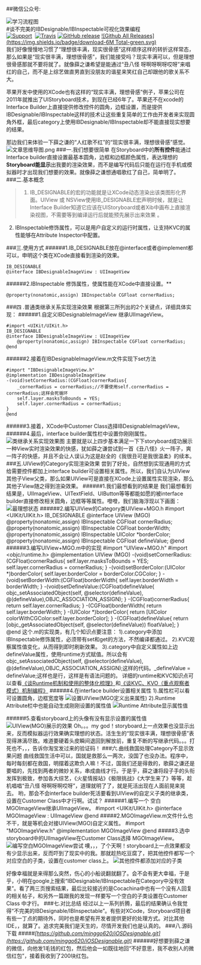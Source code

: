 ##微信公众号:

![学习流程图](https://github.com/minggo620/iOSRuntimeLearn/blob/master/picture/gongzhonghao.jpg?raw=true)  
#谈不完美的IBDesignable/IBInspectable可视化效果编程  
[![Support](https://img.shields.io/badge/support-iOS%208%2B%20-blue.svg?style=flat)](https://www.apple.com/nl/ios/)&nbsp;
[![Travis](https://img.shields.io/travis/rust-lang/rust.svg)]()
[![GitHub release](https://img.shields.io/github/release/qubyte/rubidium.svg)]()
[![Github All Releases](https://img.shields.io/badge/download-6M Total-green.svg)](https://github.com/minggo620/iOSDesignable/archive/master.zip)   
我们好像慢慢地习惯了“理想很丰满，现实很骨感”这样顺序这样的转折这样常态，那么如果是“现实很丰满，理想很骨感”，我们能接受吗？现实丰满可以，但是理想很骨感那就不要将就了。就像薛之谦希望是能通过“丑八怪 呀啊呀啊呀哎呀”来唱红的自己，而不是上综艺做直男直到没朋友的谐星来笑红自己却跟他的歌关系不大。 

苹果开发中使用的XCode也有这样的“现实丰满，理想骨感”例子，苹果公司在2011年就推出了UIStoryboard技术，到现在已经6年了。苹果还不在xcode的Interface Builder上直接提供修改控件的圆角，边框设置，而是提供IBDesignable/IBInspectable这样的技术让这些重复简单的工作由开发者来实现圆角外框，最后category上使用IBDesignable/IBInspectable却不能直接现实想要的结果。 

那边我们来体验一下薛之谦的“人红歌不红”的“现实很丰满，理想很骨感”感觉。 
![文章思维导图.png](http://upload-images.jianshu.io/upload_images/1252638-f37440d4434ac6ce.png?imageMogr2/auto-orient/strip%7CimageView2/2/w/1240) 
###一.我们想要很简单
在Storyboard中的**所有控件**能通过Interface builder直接设置最基本圆角，边框和边框颜色属性，表达理想的**Storyboard能显示**出我要的渲染效果，而不是编写代码后只能在运行在手机或模拟器时才出现我们想要的效果。就像薛之谦想通唱歌红了自己，简单明了。  
###二.基本概念 
>1. IB_DESIGNABLE的宏的功能就是让XCode动态渲染出该类图形化界面。UIView 或 NSView使用IB_DESIGNABLE宏声明时候，就是让Interface Builder知道它应该在UIStoryboard或者Xib中画布上直接渲染视图，不需要等到编译运行后就能预先展示出来效果 。
2. IBInspectable修饰属性，可以是用户自定义的运行时属性，让支持KVC的属性能够在Attribute Inspector中配置。

###三.使用方式
######1.IB_DESIGNABLE放在@interface或者@implement都可以，申明这个类在XCode直接看到渲染的效果。

    IB_DESIGNABLE
    @interface IBDesignableImageView : UIImageView

######2.IBInspectable 修饰属性，使属性能在XCode中直接设置。**

    @property(nonatomic,assign) IBInspectable CGFloat cornerRadius;

###四 .普通类继承关系实现渲染效果
根据第三所列出的2个关键点，详细具体实现：
######1.自定义IBDesignableImageView 继承UIImageView。

    #import <UIKit/UIKit.h>
    IB_DESIGNABLE
    @interface IBDesignableImageView : UIImageView
        @property(nonatomic,assign) IBInspectable CGFloat cornerRadius;
    @end
######2.接着在IBDesignableImageView.m文件实现下set方法

    #import "IBDesignableImageView.h"
    @implementation IBDesignableImageView
    -(void)setCornerRadius:(CGFloat)cornerRadius{
        _cornerRadius = cornerRadius;//不要使用self.cornerRadius = cornerRadius;这样会死循环
        self.layer.masksToBounds = YES;
        self.layer.cornerRadius = cornerRadius;
    }
    @end
######3.接着，XCode中Customer Class选择IBDesignableImageView。
######4.最后，interface builder属性栏中设置你刚刚属性。
![类继承关系实现效果图](http://upload-images.jianshu.io/upload_images/1252638-b5fa0f97509f2a0c.png?imageMogr2/auto-orient/strip%7CimageView2/2/w/1240)
主要就是以上四步基本满足一下下storyboard成功展示一种View实时渲染效果的快感，犹如薛之谦尝试到一首《丑八怪》火一阵子，爽一阵子的快感，并且不会让人误认为这是赵全的《我很丑可是我很温柔》的续本。
###五.UIView的Category实现渲染效果
尝到了好处，自然想到实现通用的方式给需要控件都加上interface builder可设置相关属性。所以，我们自认为UIView其他子View父类，那么如果UIView可是直接在XCode上设置属性实现渲染，那么其他子View随之得到渲染效果。
######1.我们最想看到的结果是
我们最想看到结果是，UIImageView、UITextField、UIButton等等都能如愿的被interface builder直接修改相关圆角，边框等等属性。噔噔，我们脑海浮现以下画面：
![最理想状态](http://upload-images.jianshu.io/upload_images/1252638-bb7efcdd94eef870.png?imageMogr2/auto-orient/strip%7CimageView2/2/w/1240)
######2.编写UIView的Category类UIView+MGO.h
    #import <UIKit/UIKit.h>
    IB_DESIGNABLE
    @interface UIView (MGO)
        @property(nonatomic,assign) IBInspectable CGFloat cornerRadius;
        @property(nonatomic,assign) IBInspectable CGFloat borderWidth;
        @property(nonatomic,assign) IBInspectable UIColor *borderColor;
        @property(nonatomic,assign) IBInspectable CGFloat defineValue;
    @end
######3.编写UIView+MGO.m中的实现
    #import "UIView+MGO.h"
    #import <objc/runtime.h>
    @implementation UIView (MGO)
    -(void)setCornerRadius:(CGFloat)cornerRadius{
        self.layer.masksToBounds = YES;
        self.layer.cornerRadius = cornerRadius;
    }
    -(void)setBorderColor:(UIColor *)borderColor{
        self.layer.borderColor = borderColor.CGColor;
    }
    -(void)setBorderWidth:(CGFloat)borderWidth{
        self.layer.borderWidth = borderWidth;
    }
    -(void)setDefineValue:(CGFloat)defineValue{
        objc_setAssociatedObject(self, @selector(defineValue), @(defineValue),OBJC_ASSOCIATION_ASSIGN);
    }
    -(CGFloat)cornerRadius{
        return self.layer.cornerRadius;
    }
    -(CGFloat)borderWidth{
        return self.layer.borderWidth;
    }
    -(UIColor *)borderColor{
        return [UIColor colorWithCGColor:self.layer.borderColor];
    }
    -(CGFloat)defineValue{
        return [objc_getAssociatedObject(self, @selector(defineValue)) floatValue];
    }
    @end
这个.m的实现类，有几个知识点要注意：
1).category中添加IBInspectable修饰属性，必须带有set和get的方法，不然编译都通过。
2).KVC观察属性值变化，从而得到即时刷新效果。
3).category中自定义属性如上边defineValue属性，使用runtime方式赋值。所以会有objc_setAssociatedObject(self, @selector(defineValue), @(defineValue),OBJC_ASSOCIATION_ASSIGN);这样的代码。_defineValue = defineValue;这样也是行，这样是有语法问题的。
详细的runtime和KVC知识点可以查看[《谈Runtime机制和使用的整体化梳理》](http://www.jianshu.com/p/8916ad5662a2)和[《谈KVC、KVO（重点观察者模式）机制编程》](http://www.jianshu.com/p/b24d3829b978)
######4.在interface builder设置相关属性
1).属性栏可以看可设置圆角，边框宽度等
![设置UIView(MGO定义出来属性)](http://upload-images.jianshu.io/upload_images/1252638-123b5012da33d253.png?imageMogr2/auto-orient/strip%7CimageView2/2/w/1240)
2).Runtime Attribute栏中也能自动生成刚刚设置的属性值
![Runtime Attribute显示属性值](http://upload-images.jianshu.io/upload_images/1252638-d64f673e368515d2.png?imageMogr2/auto-orient/strip%7CimageView2/2/w/1240)

######5.查看storyboard上的头像有没有显示设置的属性值
![UIView(MGO)展示的效果](http://upload-images.jianshu.io/upload_images/1252638-e0d549d1519f0d7a.png?imageMogr2/auto-orient/strip%7CimageView2/2/w/1240)
Oh。。。my god！storyboard上一点效果也没显示出来，反而模拟器运行效果确实理想的状态。活生生的“现实很丰满，理想很骨感”表现得淋漓尽致。难道要硬着头皮瞬间退回到解放前，重复不断的写继承代码。。。打死也不，，，告诉你淘宝发过来的验证码！
###六.曲线救国处理Category不显示效果问题
曲线救国生活中可以，国就是救那么一两次，没国了也没办法。程序中，每时每刻都在救国，明摆着这欺负人嘛！不过，国我们还是得救的，歌薛之谦还是要唱的，先找到两者的微妙关系，串成曲线才行。于是乎，薛之谦将段子手的头衔发挥到极致，参加各大综艺，《火星情报站》《极限挑战》《大学生来了》等等，趁机唱唱“丑八怪 呀啊呀啊哎呀”，道理就明了了，就是死活出现在人面前晃来晃去。
哟，那会不会interface builder死活要看到UIView的自定义子类的继承类，设置在Customer Class中才行啊。试试？
######1.编写一个 空白MGOImageView继承UIImageView。
    #import <UIKit/UIKit.h>
    @interface MGOImageView : UIImageView
    @end
#####2.MGOImageView.m文件什么也不干，就是等机会对接UIView(MGO)自定义属性。
    #import "MGOImageView.h"
    @implementation MGOImageView
    @end
#####3.选中storyboard中的UIImageView在Customer Class选择 MGOImageView。
![编写空白MGOImageView尝试](http://upload-images.jianshu.io/upload_images/1252638-35836a69e7bf6e2c.png?imageMogr2/auto-orient/strip%7CimageView2/2/w/1240)
噢，，，了个天啊！storyboard上一点效果都没有少显示出来，反而吓到了现实中的我。那就趁热吃豆腐了，把其他控件都写一个对应空白的子类，设置在customer class上。
![其他控件都添加对应的子类](http://upload-images.jianshu.io/upload_images/1252638-bb27de25bd3a6028.png?imageMogr2/auto-orient/strip%7CimageView2/2/w/1240)

好像幸福就是来得那么突然，伤心的小船说翻就翻了。会不会有更大幸福，于是乎，小明在google上搜索“IBDesignable/IBInspectable在Category中没有效果”。看了两三页搜索结果，最后比较接近的是Cocachina中也有一个没有人回复的相关帖子，和另外一篇跟我的发现一样要写一个空白的子类设置在Customer Class 中才行。
###七.对比总结
经过以上一系列折腾，最后的结果确认令我觉得“不完美的IBDesignable/IBInspectable”。有些对XCode，Storyboard项目者有些一丁点的期待外，同时也是希望有开发者提供更好的处理方式。对比其他IDE，，就算了。追求完美我们是天生的，尽情开发我们也是认真的。
###八.源码下载
#####*[https://github.com/minggo620/iOSDesignable.git](https://github.com/minggo620/iOSDesignable.git)*
######好想要到薛之谦的微信，向他发1毛钱的红包，然后他会一如既往地回“不好意思，我不收别人的微信红包”，接着我收到了200块红包。
